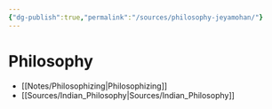 ```yaml
---
{"dg-publish":true,"permalink":"/sources/philosophy-jeyamohan/"}
---
```



# Philosophy

- [[Notes/Philosophizing\|Philosophizing]]
- [[Sources/Indian_Philosophy\|Sources/Indian_Philosophy]]